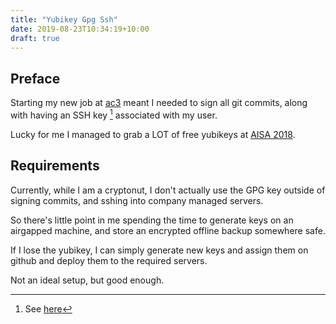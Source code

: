 ```yaml
---
title: "Yubikey Gpg Ssh"
date: 2019-08-23T10:34:19+10:00
draft: true
---
```


## Preface

Starting my new job at [ac3](https://ac3.com.au) meant I needed to sign all git
commits, along with having an SSH key [^1] associated with my user.

Lucky for me I managed to grab a LOT of free yubikeys at
[AISA 2018](https://cyberconference.com.au/).

## Requirements

Currently, while I am a cryptonut, I don't actually use the GPG key outside of
signing commits, and sshing into company managed servers.

So there's little point in me spending the time to generate keys on an airgapped
machine, and store an encrypted offline backup somewhere safe.

If I lose the yubikey, I can simply generate new keys and assign them on github
and deploy them to the required servers.

Not an ideal setup, but good enough.

[^1]: See [here](/post/avoiding-shared-ssh-aws)
